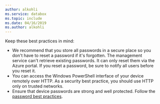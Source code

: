 ```yaml
---
author: alkohli
ms.service: databox  
ms.topic: include
ms.date: 04/16/2019
ms.author: alkohli
---
```


Keep these best practices in mind:

- We recommend that you store all passwords in a secure place so you don't have to reset a password if it's forgotten. The management service can't retrieve existing passwords. It can only reset them via the Azure portal. If you reset a password, be sure to notify all users before you reset it.
- You can access the Windows PowerShell interface of your device remotely over HTTP. As a security best practice, you should use HTTP only on trusted networks.
- Ensure that device passwords are strong and well protected. Follow the [password best practices](https://docs.microsoft.com/azure/security/fundamentals/identity-management-best-practices#enable-password-management).